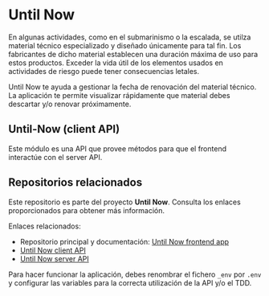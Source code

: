 # Until Now 
En algunas actividades, como en el submarinismo o la escalada, se utilza material técnico especializado y diseñado únicamente para tal fin. Los fabricantes de dicho material establecen una duración máxima de uso para estos productos. Exceder la vida útil de los elementos usados en actividades de riesgo puede tener consecuencias letales.

Until Now te ayuda a gestionar la fecha de renovación del material técnico. La aplicación te permite visualizar rápidamente que material debes descartar y/o renovar próximamente.


## Until-Now (client API) 
Este módulo es una API que provee métodos para que el frontend interactúe con el server API.  


## Repositorios relacionados 
Este repositorio es parte del proyecto **Until Now**. Consulta los enlaces proporcionados para obtener más información.   

Enlaces relacionados:
* Repositorio principal y documentación: [Until Now frontend app](https://github.com/didaquis/until-now-frontend) 
* [Until Now client API](https://github.com/didaquis/until-now-client-api) 
* [Until Now server API](https://github.com/didaquis/until-now-server-api) 

Para hacer funcionar la aplicación, debes renombrar el fichero `_env` por `.env` y configurar las variables para la correcta utilización de la API y/o el TDD. 
